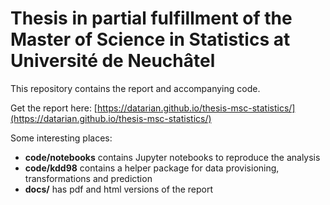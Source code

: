 # Thesis in partial fulfillment of the Master of Science in Statistics at Université de Neuchâtel

This repository contains the report and accompanying code.

Get the report here: [https://datarian.github.io/thesis-msc-statistics/](https://datarian.github.io/thesis-msc-statistics/)

Some interesting places:

* **code/notebooks** contains Jupyter notebooks to reproduce the analysis
* **code/kdd98** contains a helper package for data provisioning, transformations and prediction
* **docs/** has pdf and html versions of the report